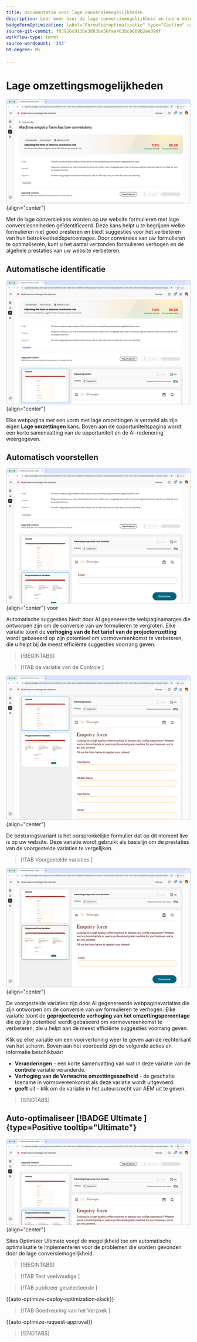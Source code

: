 ```yaml
---
title: Documentatie voor lage conversiemogelijkheden
description: Leer meer over de lage conversiemogelijkheid en hoe u deze kunt gebruiken om de betrokkenheid van formulieren op uw website te verbeteren.
badgeFormOptimization: label="Formulieroptimalisatie" type="Caution" url="../../opportunity-types/form-optimization.md" tooltip="Formulieroptimalisatie"
source-git-commit: f83926c9136e3d83be56faa403bc9609b2ee09df
workflow-type: tm+mt
source-wordcount: '343'
ht-degree: 0%

---
```



# Lage omzettingsmogelijkheden

![ Lage omzettingskansen ](./assets/low-conversions/hero.png){align="center"}

Met de lage conversiekans worden op uw website formulieren met lage conversiesnelheden geïdentificeerd. Deze kans helpt u te begrijpen welke formulieren niet goed presteren en biedt suggesties voor het verbeteren van hun betrokkenheidspercentages. Door conversies van uw formulieren te optimaliseren, kunt u het aantal verzonden formulieren verhogen en de algehele prestaties van uw website verbeteren.

## Automatische identificatie

![ auto-identificeer lage omzettingen ](./assets/low-conversions/auto-identify.png){align="center"}

Elke webpagina met een vorm met lage omzettingen is vermeld als zijn eigen **Lage omzettingen** kans. Boven aan de opportuniteitspagina wordt een korte samenvatting van de opportuniteit en de AI-redenering weergegeven.

## Automatisch voorstellen

![ auto-stelt lage omzettingen ](./assets/low-conversions/auto-suggest.png){align="center"} voor

Automatische suggesties biedt door AI gegenereerde webpaginamarges die ontworpen zijn om de conversie van uw formulieren te vergroten. Elke variatie toont de **verhoging van de het tarief van de projectomzetting** wordt gebaseerd op zijn potentieel om vormovereenkomst te verbeteren, die u helpt bij de meest efficiënte suggesties voorrang geven.

>[!BEGINTABS]

>[!TAB  de variatie van de Controle ]

![ de variaties van de Controle ](./assets/low-conversions/control-variation.png){align="center"}

De besturingsvariant is het oorspronkelijke formulier dat op dit moment live is op uw website. Deze variatie wordt gebruikt als basislijn om de prestaties van de voorgestelde variaties te vergelijken.

>[!TAB  Voorgestelde variaties ]

![ Voorgestelde variaties ](./assets/low-conversions/suggested-variations.png){align="center"}

De voorgestelde variaties zijn door AI gegenereerde webpaginavariaties die zijn ontworpen om de conversie van uw formulieren te verhogen. Elke variatie toont de **geprojecteerde verhoging van het omzettingspercentage** die op zijn potentieel wordt gebaseerd om vormovereenkomst te verbeteren, die u helpt aan de meest efficiënte suggesties voorrang geven.

Klik op elke variatie om een voorvertoning weer te geven aan de rechterkant van het scherm. Boven aan het voorbeeld zijn de volgende acties en informatie beschikbaar:

* **Veranderingen** - een korte samenvatting van wat in deze variatie van de **controle** variatie veranderde.
* **Verhoging van de Verwachte omzettingssnelheid** - de geschatte toename in vormovereenkomst als deze variatie wordt uitgevoerd.
* **geeft** uit - klik om de variatie in het auteursrecht van AEM uit te geven.

>[!ENDTABS]

## Auto-optimaliseer [!BADGE  Ultimate ]{type=Positive tooltip="Ultimate"}


![ auto-optimaliseer lage omzettingen ](./assets/low-conversions/auto-optimize.png){align="center"}

Sites Optimizer Ultimate voegt de mogelijkheid toe om automatische optimalisatie te implementeren voor de problemen die worden gevonden door de lage conversiemogelijkheid.

>[!BEGINTABS]

>[!TAB  Test veelvoudige ]


>[!TAB  publiceer geselecteerde ]

{{auto-optimize-deploy-optimization-slack}}

>[!TAB  Goedkeuring van het Verzoek ]

{{auto-optimize-request-approval}}

>[!ENDTABS]
